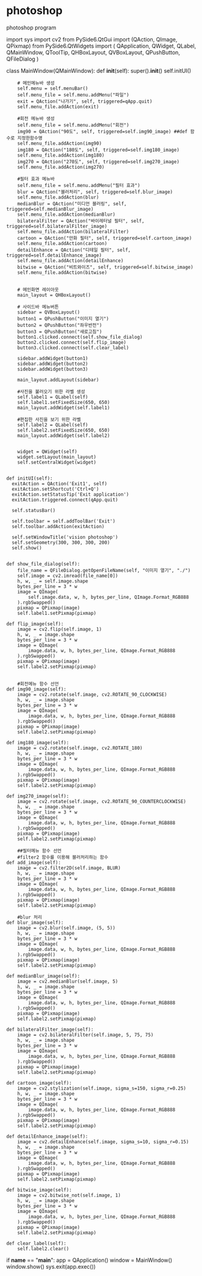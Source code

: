 # photoshop
photoshop program

import sys
import cv2
from PySide6.QtGui import (QAction, QImage, QPixmap)
from PySide6.QtWidgets import (
    QApplication, QWidget, QLabel, QMainWindow, QToolTip, 
    QHBoxLayout, QVBoxLayout, QPushButton, QFileDialog
)


class MainWindow(QMainWindow):
    def __init__(self):
        super().__init__()
        self.initUI()
    

        # 메인메뉴바 생성
        self.menu = self.menuBar()
        self.menu_file = self.menu.addMenu("파일")
        exit = QAction("나가기", self, triggered=qApp.quit)
        self.menu_file.addAction(exit)
        
        #회전 메뉴바 생성
        self.menu_file = self.menu.addMenu("회전")
        img90 = QAction("90도", self, triggered=self.img90_image) ##def 함수로 지정한함수명
        self.menu_file.addAction(img90)
        img180 = QAction("180도", self, triggered=self.img180_image)
        self.menu_file.addAction(img180)
        img270 = QAction("270도", self, triggered=self.img270_image)
        self.menu_file.addAction(img270)

        #필터 효과 메뉴바 
        self.menu_file = self.menu.addMenu("필터 효과")
        blur = QAction("블러처리", self, triggered=self.blur_image)
        self.menu_file.addAction(blur)
        medianBlur = QAction("미디언 블러링", self, triggered=self.medianBlur_image)
        self.menu_file.addAction(medianBlur)
        bilateralFilter = QAction("바이레터널 필터", self, triggered=self.bilateralFilter_image)
        self.menu_file.addAction(bilateralFilter)
        cartoon = QAction("만화 필터", self, triggered=self.cartoon_image)
        self.menu_file.addAction(cartoon)
        detailEnhance = QAction("디테일 필터", self, triggered=self.detailEnhance_image)
        self.menu_file.addAction(detailEnhance)
        bitwise = QAction("비트와이즈", self, triggered=self.bitwise_image)
        self.menu_file.addAction(bitwise)


        # 메인화면 레이아웃
        main_layout = QHBoxLayout()

        # 사이드바 메뉴버튼
        sidebar = QVBoxLayout()
        button1 = QPushButton("이미지 열기")
        button2 = QPushButton("좌우반전")
        button3 = QPushButton("새로고침")      
        button1.clicked.connect(self.show_file_dialog)
        button2.clicked.connect(self.flip_image)
        button3.clicked.connect(self.clear_label)     

        sidebar.addWidget(button1)
        sidebar.addWidget(button2)
        sidebar.addWidget(button3)

        main_layout.addLayout(sidebar)

        #사진을 불러오기 위한 라벨 생성
        self.label1 = QLabel(self)
        self.label1.setFixedSize(650, 650)
        main_layout.addWidget(self.label1)

        #편집한 사진을 보기 위한 라벨 
        self.label2 = QLabel(self)
        self.label2.setFixedSize(650, 650)
        main_layout.addWidget(self.label2)       


        widget = QWidget(self)
        widget.setLayout(main_layout)
        self.setCentralWidget(widget)
    
    
    def initUI(self):
      exitAction = QAction('Exit1', self)
      exitAction.setShortcut('Ctrl+Q')
      exitAction.setStatusTip('Exit application')
      exitAction.triggered.connect(qApp.quit)

      self.statusBar()

      self.toolbar = self.addToolBar('Exit')
      self.toolbar.addAction(exitAction)

      self.setWindowTitle('vision photoshop')
      self.setGeometry(300, 300, 300, 200)
      self.show()
    
    
    def show_file_dialog(self):
        file_name = QFileDialog.getOpenFileName(self, "이미지 열기", "./")
        self.image = cv2.imread(file_name[0])
        h, w, _ = self.image.shape
        bytes_per_line = 3 * w
        image = QImage(
            self.image.data, w, h, bytes_per_line, QImage.Format_RGB888
        ).rgbSwapped()
        pixmap = QPixmap(image)
        self.label1.setPixmap(pixmap)

    def flip_image(self):
        image = cv2.flip(self.image, 1)
        h, w, _ = image.shape
        bytes_per_line = 3 * w
        image = QImage(
            image.data, w, h, bytes_per_line, QImage.Format_RGB888
        ).rgbSwapped()
        pixmap = QPixmap(image)
        self.label2.setPixmap(pixmap)


        #회전메뉴 함수 선언
    def img90_image(self):
        image = cv2.rotate(self.image, cv2.ROTATE_90_CLOCKWISE)
        h, w, _ = image.shape
        bytes_per_line = 3 * w
        image = QImage(
            image.data, w, h, bytes_per_line, QImage.Format_RGB888
        ).rgbSwapped()
        pixmap = QPixmap(image)
        self.label2.setPixmap(pixmap)    

    def img180_image(self):
        image = cv2.rotate(self.image, cv2.ROTATE_180)
        h, w, _ = image.shape
        bytes_per_line = 3 * w
        image = QImage(
            image.data, w, h, bytes_per_line, QImage.Format_RGB888
        ).rgbSwapped()
        pixmap = QPixmap(image)
        self.label2.setPixmap(pixmap)  

    def img270_image(self):
        image = cv2.rotate(self.image, cv2.ROTATE_90_COUNTERCLOCKWISE)
        h, w, _ = image.shape
        bytes_per_line = 3 * w
        image = QImage(
            image.data, w, h, bytes_per_line, QImage.Format_RGB888
        ).rgbSwapped()
        pixmap = QPixmap(image)
        self.label2.setPixmap(pixmap)  

        ##필터메뉴 함수 선언
        #filter2 함수를 이용해 블러처리하는 함수
    def add_image(self):
        image = cv2.filter2D(self.image, BLUR)
        h, w, _ = image.shape
        bytes_per_line = 3 * w
        image = QImage(
            image.data, w, h, bytes_per_line, QImage.Format_RGB888
        ).rgbSwapped()
        pixmap = QPixmap(image)
        self.label2.setPixmap(pixmap) 

        #blur 처리
    def blur_image(self):
        image = cv2.blur(self.image, (5, 5))
        h, w, _ = image.shape
        bytes_per_line = 3 * w
        image = QImage(
            image.data, w, h, bytes_per_line, QImage.Format_RGB888
        ).rgbSwapped()
        pixmap = QPixmap(image)
        self.label2.setPixmap(pixmap)  
        
    def medianBlur_image(self):
        image = cv2.medianBlur(self.image, 5)
        h, w, _ = image.shape
        bytes_per_line = 3 * w
        image = QImage(
            image.data, w, h, bytes_per_line, QImage.Format_RGB888
        ).rgbSwapped()
        pixmap = QPixmap(image)
        self.label2.setPixmap(pixmap) 

    def bilateralFilter_image(self):
        image = cv2.bilateralFilter(self.image, 5, 75, 75)
        h, w, _ = image.shape
        bytes_per_line = 3 * w
        image = QImage(
            image.data, w, h, bytes_per_line, QImage.Format_RGB888
        ).rgbSwapped()
        pixmap = QPixmap(image)
        self.label2.setPixmap(pixmap) 

    def cartoon_image(self):
        image = cv2.stylization(self.image, sigma_s=150, sigma_r=0.25)
        h, w, _ = image.shape
        bytes_per_line = 3 * w
        image = QImage(
            image.data, w, h, bytes_per_line, QImage.Format_RGB888
        ).rgbSwapped()
        pixmap = QPixmap(image)
        self.label2.setPixmap(pixmap) 
        
    def detailEnhance_image(self):
        image = cv2.detailEnhance(self.image, sigma_s=10, sigma_r=0.15)
        h, w, _ = image.shape
        bytes_per_line = 3 * w
        image = QImage(
            image.data, w, h, bytes_per_line, QImage.Format_RGB888
        ).rgbSwapped()
        pixmap = QPixmap(image)
        self.label2.setPixmap(pixmap)

    def bitwise_image(self):
        image = cv2.bitwise_not(self.image, 1)
        h, w, _ = image.shape
        bytes_per_line = 3 * w
        image = QImage(
            image.data, w, h, bytes_per_line, QImage.Format_RGB888
        ).rgbSwapped()
        pixmap = QPixmap(image)
        self.label2.setPixmap(pixmap)

    def clear_label(self):
        self.label2.clear()




if __name__ == "__main__":
    app = QApplication()
    window = MainWindow()
    window.show()
    sys.exit(app.exec())

